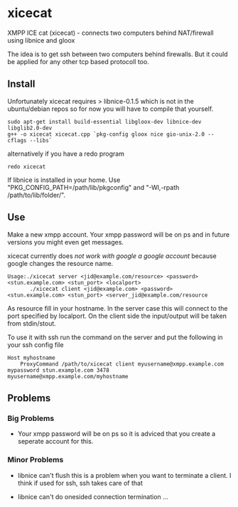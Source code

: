 # xicecat


XMPP ICE cat (xicecat) - connects two computers behind NAT/firewall using libnice and gloox

The idea is to get ssh between two computers behind firewalls. But it could be applied for any other tcp based protocoll too.

## Install

Unfortunately xicecat requires > libnice-0.1.5 which is not in the ubuntu/debian repos so for now you will have to compile that yourself.

	sudo apt-get install build-essential libgloox-dev libnice-dev libglib2.0-dev
	g++ -o xicecat xicecat.cpp `pkg-config gloox nice gio-unix-2.0 --cflags --libs`

alternatively if you have a redo program

	redo xicecat

If libnice is installed in your home. Use "PKG_CONFIG_PATH=/path/lib/pkgconfig" and "-Wl,-rpath /path/to/lib/folder/".

## Use

Make a new xmpp account. Your xmpp password will be on ps and in future versions you might even get messages.

xicecat currently does *not work with google a google account* because google changes the resource name.

    Usage:./xicecat server <jid@example.com/resource> <password> <stun.example.com> <stun_port> <localport>
           ./xicecat client <jid@example.com> <password> <stun.example.com> <stun_port> <server_jid@example.com/resource

As resource fill in your hostname. In the server case this will connect to the port specified by localport. On the client side the input/output will be taken from stdin/stout.

To use it with ssh run the command on the server and put the following in your ssh config file

    Host myhostname
        ProxyCommand /path/to/xicecat client myusername@xmpp.example.com mypassword stun.example.com 3478 myusername@xmpp.example.com/myhostname

## Problems

### Big Problems

* Your xmpp password will be on ps so it is adviced that you create a seperate account for this.

### Minor Problems

* libnice can't flush this is a problem when you want to terminate a client. I think if used for ssh, ssh takes care of that

* libnice can't do onesided connection termination ...
